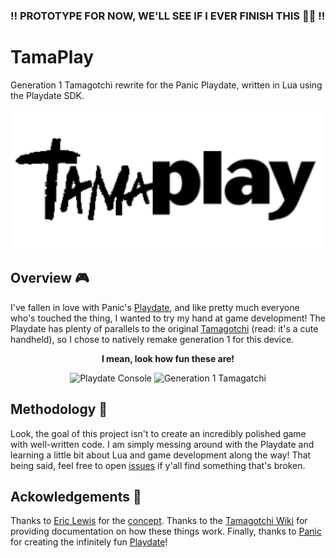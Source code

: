 ### !! PROTOTYPE FOR NOW, WE'LL SEE IF I EVER FINISH THIS 🤷‍♀️ !!

# TamaPlay

Generation 1 Tamagotchi rewrite for the Panic Playdate, written in Lua using the Playdate SDK.

<p align="center">
<img src="https://github.com/ambercaravalho/TamaPlay/raw/main/Source/img/card.png" alt="TamaPlay Logo" width="600">

## Overview 🎮

I've fallen in love with Panic's [Playdate](https://play.date), and like pretty much everyone who's touched the thing, I wanted to try my hand at game development! The Playdate has plenty of parallels to the original [Tamagotchi](https://tamagotchi.fandom.com/wiki/Tamagotchi_(1996_Pet)) (read: it's a cute handheld), so I chose to natively remake generation 1 for this device. 

<p align="center">
  <strong>I mean, look how fun these are!</strong>
</p>

<p align="center">
  <img src="https://cdn0.vox-cdn.com/hermano/verge/product/image/9853/vpavic_220415_5149_0080.jpg" alt="Playdate Console" width="300"/>
  <img src="https://res.cloudinary.com/teepublic/image/private/s--1PQa-bqf--/t_Resized%20Artwork/c_fit,g_north_west,h_1054,w_1054/co_ffffff,e_outline:53/co_ffffff,e_outline:inner_fill:53/co_bbbbbb,e_outline:3:1000/c_mpad,g_center,h_1260,w_1260/b_rgb:eeeeee/c_limit,f_auto,h_630,q_auto:good:420,w_630/v1626468221/production/designs/23110659_0.jpg" alt="Generation 1 Tamagatchi" width="300"/>
</p>

## Methodology 🤔

Look, the goal of this project isn't to create an incredibly polished game with well-written code. I am simply messing around with the Playdate and learning a little bit about Lua and game development along the way! That being said, feel free to open [issues](https://github.com/ambercaravalho/TamaPlay/issues) if y'all find something that's broken.

## Ackowledgements 🎉
Thanks to [Eric Lewis](https://github.com/ericlewis) for the [concept](https://github.com/ericlewis/playdate-tamagotchi). Thanks to the [Tamagotchi Wiki](https://tamagotchi.fandom.com/wiki/Tamagotchi_(1996_Pet)) for providing documentation on how these things work. Finally, thanks to [Panic](https://panic.com) for creating the infinitely fun [Playdate](https://play.date)!
